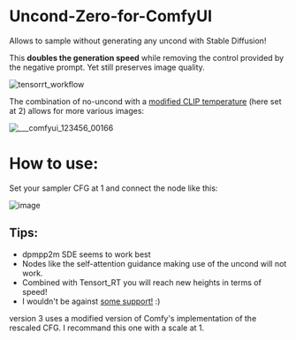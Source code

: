 # Uncond-Zero-for-ComfyUI
Allows to sample without generating any uncond with Stable Diffusion!

This **doubles the generation speed** while removing the control provided by the negative prompt. Yet still preserves image quality.


![tensorrt_workflow](https://github.com/Extraltodeus/Uncond-Zero-for-ComfyUI/assets/15731540/b76b02bf-2634-4206-8407-8637a36b04ed)


The combination of no-uncond with a [modified CLIP temperature](https://github.com/Extraltodeus/Stable-Diffusion-temperature-settings) (here set at 2) allows for more various images:

![____comfyui_123456_00166_](https://github.com/Extraltodeus/Uncond-Zero-for-ComfyUI/assets/15731540/ca7992f2-32da-44a6-8d90-df62f095439f)

# How to use:

Set your sampler CFG at 1 and connect the node like this:

![image](https://github.com/Extraltodeus/Uncond-Zero-for-ComfyUI/assets/15731540/ca96d323-1132-4848-9d1a-a9b6f5bfced4)


## Tips:

- dpmpp2m SDE seems to work best
- Nodes like the self-attention guidance making use of the uncond will not work.
- Combined with Tensort_RT you will reach new heights in terms of speed!
- I wouldn't be against [some support!](https://www.patreon.com/extraltodeus) :)

version 3 uses a modified version of Comfy's implementation of the rescaled CFG. I recommand this one with a scale at 1.

